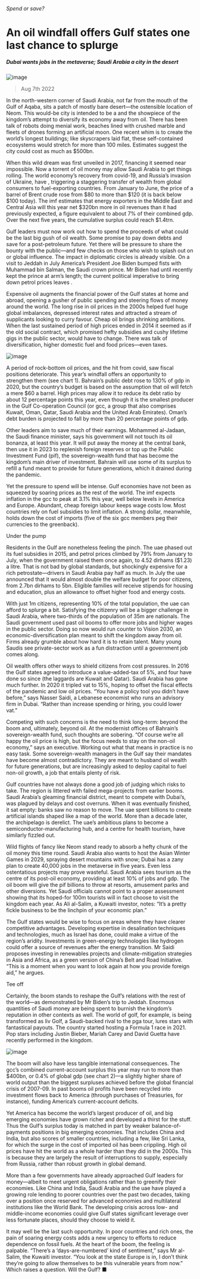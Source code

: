 ###### Spend or save?
# An oil windfall offers Gulf states one last chance to splurge 
##### Dubai wants jobs in the metaverse; Saudi Arabia a city in the desert 
![image](images/20220813_FNP001.jpg) 
> Aug 7th 2022 
In the north-western corner of Saudi Arabia, not far from the mouth of the Gulf of Aqaba, sits a patch of mostly bare desert—the ostensible location of Neom. This would-be city is intended to be a  and the showpiece of the kingdom’s attempt to diversify its economy away from oil. There has been talk of robots doing menial work, beaches lined with crushed marble and fleets of drones forming an artificial moon. One recent whim is to create the world’s longest buildings; like skyscrapers laid flat, these self-contained ecosystems would stretch for more than 100 miles. Estimates suggest the city could cost as much as $500bn.
When this wild dream was first unveiled in 2017, financing it seemed near impossible. Now a torrent of oil money may allow Saudi Arabia to get things rolling. The world economy’s recovery from covid-19, and Russia’s invasion of Ukraine, have , triggering a staggering transfer of wealth from global consumers to fuel-exporting countries. From January to June, the price of a barrel of Brent crude rose from $80 to more than $120 (it is back below $100 today). The imf estimates that energy exporters in the Middle East and Central Asia will this year net $320bn more in oil revenues than it had previously expected, a figure equivalent to about 7% of their combined gdp. Over the next five years, the cumulative surplus could reach $1.4trn. 
Gulf leaders must now work out how to spend the proceeds of what could be the last big gush of oil wealth. Some promise to pay down debts and save for a post-petroleum future. Yet there will be pressure to share the bounty with the public—and few checks on those who wish to splash out on  or global influence. The impact in diplomatic circles is already visible. On a visit to Jeddah in July America’s President Joe Biden bumped fists with Muhammad bin Salman, the Saudi crown prince. Mr Biden had until recently kept the prince at arm’s length; the current political imperative to bring down petrol prices leaves .
Expensive oil augments the financial power of the Gulf states at home and abroad, opening a gusher of public spending and steering flows of money around the world. The long rise in oil prices in the 2000s helped fuel huge global imbalances, depressed interest rates and attracted a stream of supplicants looking to curry favour. Cheap oil brings shrinking ambitions. When the last sustained period of high prices ended in 2014 it seemed as if the old social contract, which promised hefty subsidies and cushy lifetime gigs in the public sector, would have to change. There was talk of diversification, higher domestic fuel and food prices—even taxes. 
![image](images/20220813_FNC432.png) 

A period of rock-bottom oil prices, and the hit from covid, saw fiscal positions deteriorate. This year’s windfall offers an opportunity to strengthen them (see chart 1). Bahrain’s public debt rose to 130% of gdp in 2020, but the country’s budget is based on the assumption that oil will fetch a mere $60 a barrel. High prices may allow it to reduce its debt ratio by about 12 percentage points this year, even though it is the smallest producer in the Gulf Co-operation Council (or gcc, a group that also comprises Kuwait, Oman, Qatar, Saudi Arabia and the United Arab Emirates). Oman’s debt burden is projected to fall by more than 20 percentage points of gdp. 
Other leaders aim to save much of their earnings. Mohammed al-Jadaan, the Saudi finance minister, says his government will not touch its oil bonanza, at least this year. It will put away the money at the central bank, then use it in 2023 to replenish foreign reserves or top up the Public Investment Fund (pif), the sovereign-wealth fund that has become the kingdom’s main driver of investment. Bahrain will use some of its surplus to refill a fund meant to provide for future generations, which it drained during the pandemic.
Yet the pressure to spend will be intense. Gulf economies have not been as squeezed by soaring prices as the rest of the world. The imf expects inflation in the gcc to peak at 3.1% this year, well below levels in America and Europe. Abundant, cheap foreign labour keeps wage costs low. Most countries rely on fuel subsidies to limit inflation. A strong dollar, meanwhile, holds down the cost of imports (five of the six gcc members peg their currencies to the greenback). 
Under the pump
Residents in the Gulf are nonetheless feeling the pinch. The uae phased out its fuel subsidies in 2015, and petrol prices climbed by 79% from January to July, when the government raised them once again, to 4.52 dirhams ($1.23) a litre. That is not bad by global standards, but shockingly expensive for a rich petrostate—drivers in Saudi Arabia pay half as much. In July the uae announced that it would almost double the welfare budget for poor citizens, from 2.7bn dirhams to 5bn. Eligible families will receive stipends for housing and education, plus an allowance to offset higher food and energy costs. 
With just 1m citizens, representing 10% of the total population, the uae can afford to splurge a bit. Satisfying the citizenry will be a bigger challenge in Saudi Arabia, where two-thirds of the population of 35m are nationals. The Saudi government used past oil booms to offer more jobs and higher wages in the public sector. Doing so now would run counter to Vision 2030, an economic-diversification plan meant to shift the kingdom away from oil. Firms already grumble about how hard it is to retain talent. Many young Saudis see private-sector work as a fun distraction until a government job comes along.
Oil wealth offers other ways to shield citizens from cost pressures. In 2016 the Gulf states agreed to introduce a value-added-tax of 5%, and four have done so since (the laggards are Kuwait and Qatar). Saudi Arabia has gone much further. In 2020 it tripled vat to 15%, hoping to offset the fiscal effects of the pandemic and low oil prices. “You have a policy tool you didn’t have before,” says Nasser Saidi, a Lebanese economist who runs an advisory firm in Dubai. “Rather than increase spending or hiring, you could lower vat.” 
Competing with such concerns is the need to think long-term: beyond the boom and, ultimately, beyond oil. At the modernist offices of Bahrain’s sovereign-wealth fund, such thoughts are sobering. “Of course we’re all happy the oil price is high, but the focus needs to stay on the non-oil economy,” says an executive. Working out what that means in practice is no easy task. Some sovereign-wealth managers in the Gulf say their mandates have become almost contradictory. They are meant to husband oil wealth for future generations, but are increasingly asked to deploy capital to fuel non-oil growth, a job that entails plenty of risk.
Gulf countries have not always done a good job of judging which risks to take. The region is littered with failed mega-projects from earlier booms. Saudi Arabia’s gleaming financial district, meant to compete with Dubai’s, was plagued by delays and cost overruns. When it was eventually finished, it sat empty: banks saw no reason to move. The uae spent billions to create artificial islands shaped like a map of the world. More than a decade later, the archipelago is derelict. The uae’s ambitious plans to become a semiconductor-manufacturing hub, and a centre for health tourism, have similarly fizzled out. 
Wild flights of fancy like Neom stand ready to absorb a hefty chunk of the oil money this time round. Saudi Arabia also wants to host the Asian Winter Games in 2029, spraying desert mountains with snow; Dubai has a zany plan to create 40,000 jobs in the metaverse in five years. Even less ostentatious projects may prove wasteful. Saudi Arabia sees tourism as the centre of its post-oil economy, providing at least 10% of jobs and gdp. The oil boom will give the pif billions to throw at resorts, amusement parks and other diversions. Yet Saudi officials cannot point to a proper assessment showing that its hoped-for 100m tourists will in fact choose to visit the kingdom each year. As Ali al-Salim, a Kuwaiti investor, notes: “It’s a pretty fickle business to be the linchpin of your economic plan.”
The Gulf states would be wise to focus on areas where they have clearer competitive advantages. Developing expertise in desalination techniques and technologies, much as Israel has done, could make a virtue of the region’s aridity. Investments in green-energy technologies like hydrogen could offer a source of revenues after the energy transition. Mr Saidi proposes investing in renewables projects and climate-mitigation strategies in Asia and Africa, as a green version of China’s Belt and Road Initiative. “This is a moment when you want to look again at how you provide foreign aid,” he argues. 
Tee off
Certainly, the boom stands to reshape the Gulf’s relations with the rest of the world—as demonstrated by Mr Biden’s trip to Jeddah. Enormous quantities of Saudi money are being spent to burnish the kingdom’s reputation in other contexts as well. The world of golf, for example, is being transformed as liv Golf, a Saudi-backed rival to the pga tour, lures stars with fantastical payouts. The country started hosting a Formula 1 race in 2021. Pop stars including Justin Bieber, Mariah Carey and David Guetta have recently performed in the kingdom.
![image](images/20220813_FNC415.png) 

The boom will also have less tangible international consequences. The gcc’s combined current-account surplus this year may run to more than $400bn, or 0.4% of global gdp (see chart 2)—a slightly higher share of world output than the biggest surpluses achieved before the global financial crisis of 2007-09. In past booms oil profits have been recycled into investment flows back to America (through purchases of Treasuries, for instance), funding America’s current-account deficits. 
Yet America has become the world’s largest producer of oil, and big emerging economies have grown richer and developed a thirst for the stuff. Thus the Gulf’s surplus today is matched in part by weaker balance-of-payments positions in big emerging economies. That includes China and India, but also scores of smaller countries, including a few, like Sri Lanka, for which the surge in the cost of imported oil has been crippling. High oil prices have hit the world as a whole harder than they did in the 2000s. This is because they are largely the result of interruptions to supply, especially from Russia, rather than robust growth in global demand. 
More than a few governments have already approached Gulf leaders for money—albeit to meet urgent obligations rather than to greenify their economies. Like China and India, Saudi Arabia and the uae have played a growing role lending to poorer countries over the past two decades, taking over a position once reserved for advanced economies and multilateral institutions like the World Bank. The developing crisis across low- and middle-income economies could give Gulf states significant leverage over less fortunate places, should they choose to wield it.
It may well be the last such opportunity. In poor countries and rich ones, the pain of soaring energy costs adds a new urgency to efforts to reduce dependence on fossil fuels. At the heart of the boom, the feeling is palpable. “There’s a ‘days-are-numbered’ kind of sentiment,” says Mr al-Salim, the Kuwaiti investor. “You look at the state Europe is in, I don’t think they’re going to allow themselves to be this vulnerable years from now.” Which raises a question. Will the Gulf? ■

